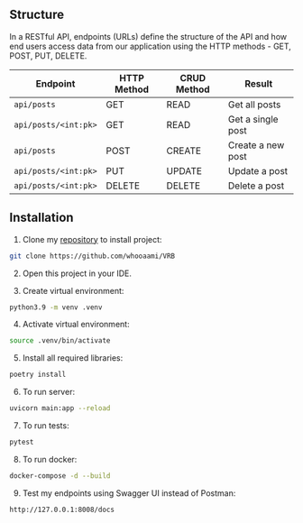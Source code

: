 ## Structure
In a RESTful API, endpoints (URLs) define the structure of the API and how end users access data from our application using the HTTP methods - GET, POST, PUT, DELETE. 

Endpoint |HTTP Method | CRUD Method | Result
-- | -- |-- |--
`api/posts` | GET | READ | Get all posts
`api/posts/<int:pk>` | GET | READ | Get a single post
`api/posts`| POST | CREATE | Create a new post
`api/posts/<int:pk>` | PUT | UPDATE | Update a post
`api/posts/<int:pk>` | DELETE | DELETE | Delete a post


## Installation

1) Clone my [repository](https://github.com/whooaami/fastapi-crud) to install project:

```bash
git clone https://github.com/whooaami/VRB
```

2) Open this project in your IDE.

3) Create virtual environment:
```bash
python3.9 -m venv .venv
```

4) Activate virtual environment:
```bash
source .venv/bin/activate
```

5) Install all required libraries:
```bash
poetry install
```

6) To run server:
```bash
uvicorn main:app --reload
```

7) To run tests:
```bash
pytest
```

8) To run docker:
```bash
docker-compose -d --build
```

9) Test my endpoints using Swagger UI instead of Postman:
```bash
http://127.0.0.1:8008/docs
```
